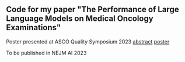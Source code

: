 ## Code for my paper "The Performance of Large Language Models on Medical Oncology Examinations"

Poster presented at ASCO Quality Symposium 2023 [abstract](https://meetings.asco.org/abstracts-presentations/227913) [poster](https://docs.google.com/presentation/d/1r_t2jrWvbj1HAJW8vRHrihe2YpTnB4zsrFRQft7wkaU/edit#slide=id.g28c4a8120ab_17_75)

To be published in NEJM AI 2023
